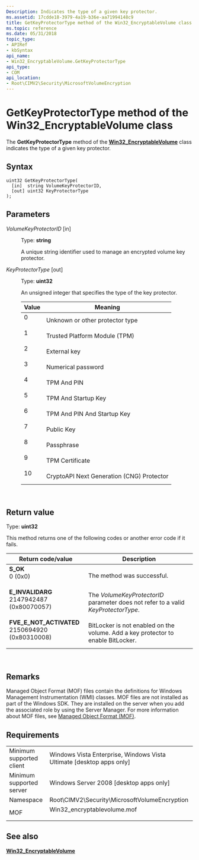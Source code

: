```yaml
---
Description: Indicates the type of a given key protector.
ms.assetid: 17cdde18-3979-4a19-b36e-aa71994148c9
title: GetKeyProtectorType method of the Win32_EncryptableVolume class
ms.topic: reference
ms.date: 05/31/2018
topic_type: 
- APIRef
- kbSyntax
api_name: 
- Win32_EncryptableVolume.GetKeyProtectorType
api_type: 
- COM
api_location: 
- Root\CIMV2\Security\MicrosoftVolumeEncryption
---
```


# GetKeyProtectorType method of the Win32\_EncryptableVolume class

The **GetKeyProtectorType** method of the [**Win32\_EncryptableVolume**](win32-encryptablevolume.md) class indicates the type of a given key protector.

## Syntax


```mof
uint32 GetKeyProtectorType(
  [in]  string VolumeKeyProtectorID,
  [out] uint32 KeyProtectorType
);
```



## Parameters

<dl> <dt>

*VolumeKeyProtectorID* \[in\]
</dt> <dd>

Type: **string**

A unique string identifier used to manage an encrypted volume key protector.

</dd> <dt>

*KeyProtectorType* \[out\]
</dt> <dd>

Type: **uint32**

An unsigned integer that specifies the type of the key protector.



| Value                                                                         | Meaning                                              |
|-------------------------------------------------------------------------------|------------------------------------------------------|
| <dl> <dt>0</dt> </dl>  | Unknown or other protector type<br/>           |
| <dl> <dt>1</dt> </dl>  | Trusted Platform Module (TPM)<br/>             |
| <dl> <dt>2</dt> </dl>  | External key<br/>                              |
| <dl> <dt>3</dt> </dl>  | Numerical password<br/>                        |
| <dl> <dt>4</dt> </dl>  | TPM And PIN<br/>                               |
| <dl> <dt>5</dt> </dl>  | TPM And Startup Key<br/>                       |
| <dl> <dt>6</dt> </dl>  | TPM And PIN And Startup Key<br/>               |
| <dl> <dt>7</dt> </dl>  | Public Key<br/>                                |
| <dl> <dt>8</dt> </dl>  | Passphrase<br/>                                |
| <dl> <dt>9</dt> </dl>  | TPM Certificate<br/>                           |
| <dl> <dt>10</dt> </dl> | CryptoAPI Next Generation (CNG) Protector<br/> |



 

</dd> </dl>

## Return value

Type: **uint32**

This method returns one of the following codes or another error code if it fails.



| Return code/value                                                                                                                                                                  | Description                                                                                   |
|------------------------------------------------------------------------------------------------------------------------------------------------------------------------------------|-----------------------------------------------------------------------------------------------|
| <dl> <dt>**S\_OK**</dt> <dt>0 (0x0)</dt> </dl>                                  | The method was successful.<br/>                                                         |
| <dl> <dt>**E\_INVALIDARG**</dt> <dt>2147942487 (0x80070057)</dt> </dl>          | The *VolumeKeyProtectorID* parameter does not refer to a valid *KeyProtectorType*.<br/> |
| <dl> <dt>**FVE\_E\_NOT\_ACTIVATED**</dt> <dt>2150694920 (0x80310008)</dt> </dl> | BitLocker is not enabled on the volume. Add a key protector to enable BitLocker. <br/>  |



 

## Remarks

Managed Object Format (MOF) files contain the definitions for Windows Management Instrumentation (WMI) classes. MOF files are not installed as part of the Windows SDK. They are installed on the server when you add the associated role by using the Server Manager. For more information about MOF files, see [Managed Object Format (MOF)](https://msdn.microsoft.com/library/Aa823192(v=VS.85).aspx).

## Requirements



|                                     |                                                                                                         |
|-------------------------------------|---------------------------------------------------------------------------------------------------------|
| Minimum supported client<br/> | Windows Vista Enterprise, Windows Vista Ultimate \[desktop apps only\]<br/>                       |
| Minimum supported server<br/> | Windows Server 2008 \[desktop apps only\]<br/>                                                    |
| Namespace<br/>                | Root\\CIMV2\\Security\\MicrosoftVolumeEncryption<br/>                                             |
| MOF<br/>                      | <dl> <dt>Win32\_encryptablevolume.mof</dt> </dl> |



## See also

<dl> <dt>

[**Win32\_EncryptableVolume**](win32-encryptablevolume.md)
</dt> </dl>

 

 




